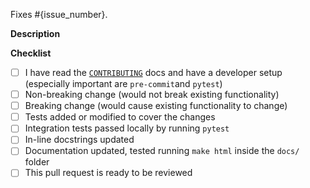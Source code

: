 <!-- Replace {issue_number} with the issue that will be closed after merging this PR.
For example: Fixes #37.
If there isn't one, delete the line below. -->

Fixes #{issue_number}.

**Description**

<!-- Write a few sentences describing the changes proposed in this pull request. -->

**Checklist**

<!-- You do not need to complete all the items by the time you submit the pull
request, but most likely the changes will only be merged if all the tasks are
done. See more information about the submission process in the
CONTRIBUTING (https://github.com/TorchIO-project/torchio/blob/main/CONTRIBUTING.rst) docs. -->

<!-- Write an `x` in all the boxes that apply -->
- [ ] I have read the [`CONTRIBUTING`](https://github.com/TorchIO-project/torchio/blob/main/CONTRIBUTING.rst) docs and have a developer setup (especially important are `pre-commit`and `pytest`)
- [ ] Non-breaking change (would not break existing functionality)
- [ ] Breaking change (would cause existing functionality to change)
- [ ] Tests added or modified to cover the changes
- [ ] Integration tests passed locally by running `pytest`
- [ ] In-line docstrings updated
- [ ] Documentation updated, tested running `make html` inside the `docs/` folder
- [ ] This pull request is ready to be reviewed
